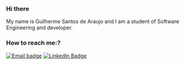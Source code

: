### Hi there
My name is Guilherme Santos de Araujo and I am a student of Software Engineering and developer.

### How to reach me:? <br />
[![Email badge](https://img.shields.io/badge/email-red?style=for-the-badge&logo=gmail&logoColor=white)](mailto:guilhermesa98@hotmail.com?subject=Hello)
[![LinkedIn Badge](https://img.shields.io/badge/linkedin-blue?logo=linkedin&style=for-the-badge&logoColor=white)](https://www.linkedin.com/in/guilhermesantosaraujo/)
